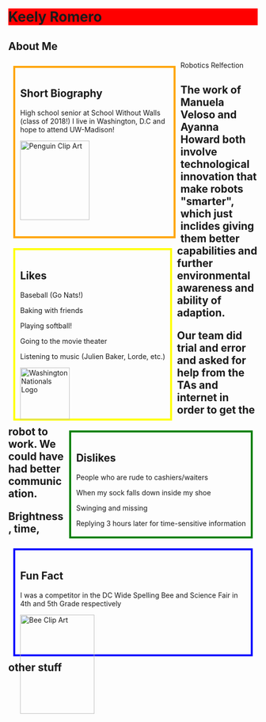 <!DOCTYPE html>
<html lang="en-us">
<head>
<style>
.category1 {
   float: left;
   margin: 10px;
   padding: 10px;
   max-width: 300px; 
   height: 320px; 
   border: 4px solid orange;
}
.category2 {
   float: left;
   margin: 10px;
   padding: 10px;
   max-width: 300px;
   height: 320px; 
   border: 4px solid yellow;  
}
.category3 {
   float: right;
   margin: 10px;
   padding: 10px;
   height: 190px; 
   border: 4px solid green;
}
.category4 {
   float: left;
   margin: 10px; 
   padding: 10px;
   height: 190px;
   border: 4px solid blue;
}
.cateory5 {
   float: left; 
   margin: 10px;
   padding: 10px;
   height: 190px; 
   border: 4px solid orange
   
</style>
</head>
<body>

<h1 style="background-color:red">Keely Romero</h2>
<h2>About Me</h2>
<div class="category1">

  <h2>Short Biography</h2>
  <p>High school senior at School Without Walls (class of 2018!) I live in Washington, D.C and hope to attend UW-Madison! </p>
  <img src="penguin.png" alt="Penguin Clip Art" 
  style="width:140px;height:160px;"> 
</div> 

<div class="category2">
  <h2>Likes</h2>
  <p>Baseball (Go Nats!)</p>
  <p>Baking with friends</p> 
  <p>Playing softball!</p>
  <p>Going to the movie theater</p>
  <p>Listening to music (Julien Baker, Lorde, etc.)</p>
  <img src="natslogo.png" alt="Washington Nationals Logo"
  style="width:100px;height:105px;">
</div>

<div class="category3">
  <h2>Dislikes</h2>
  <p>People who are rude to cashiers/waiters</p>
  <p>When my sock falls down inside my shoe</p>
  <p>Swinging and missing</p>
  <p>Replying 3 hours later for time-sensitive information</p>
</div>
  
<div class="category4">
  <h2>Fun Fact</h2> 
  <p>I was a competitor in the DC Wide Spelling Bee and Science Fair in 4th and 5th Grade respectively</p>
  <img src="beeeeee.jpg" alt="Bee Clip Art" 
  style="width:150px;height:200px;">
</div> 

<div class="category5"
   <hz>Robotics Relfection<h2
   <p>The work of Manuela Veloso and Ayanna Howard both involve technological innovation that make robots "smarter", which just inclides giving them better capabilities and further environmental awareness and ability of adaption.<p>
   <p>Our team did trial and error and asked for help from the TAs and internet in order to get the robot to work. We could have had better communication.<p>
   <p>Brightness, time, other stuff<p>
